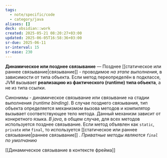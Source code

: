 ```yaml
---
tags:
  - note/specific/code
  - category/java
aliases: []
deck: obsidian::work
created: 2025-05-21 08:20:27+03:00
updated: 2025-06-05T16:58:36+03:00
sr-due: 2025-06-11
sr-interval: 15
sr-ease: 230
---
```


**Динамическое или позднее связывание**
—
Позднее [[статическое или раннее связывание|связывание]] - проводимое *на этапе выполнения*, в зависимости от типа объекта. Если метод переопределён в подклассе, JVM вызывает **реализацию из фактического (runtime) типа объекта**, а не из типа ссылки.

Синонимы - динамическое связывание или связывание на стадии выполнения *(runtime binding)*. В случае позднего связывания, тип объекта определяется механизмом вызова методов и компилятор вызывает соответствующее тело метода. Данный механизм зависит от конкретного языка.
*В java*, в общем случае, для всех методов используется позднее связывание. Если метод объявлен как `static`, `private` или `final`, то используется [[статическое или раннее связывание|раннее связывание]] . *Приватные методы являются `final` по умолчанию*

[[Динамическое связывание в контексте фрейма]]
